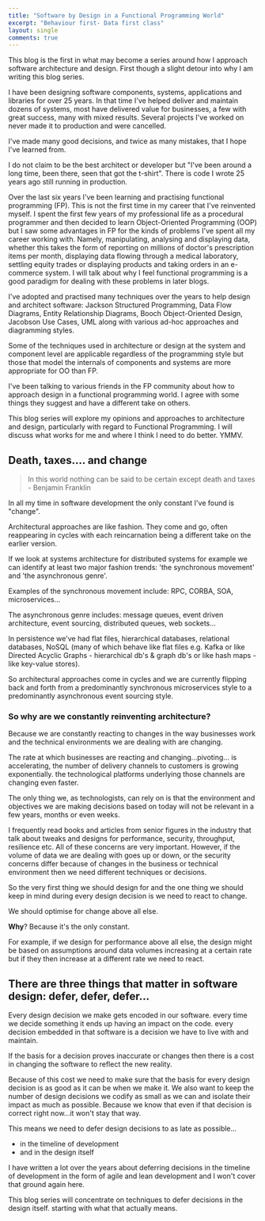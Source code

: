 ```yaml
---
title: "Software by Design in a Functional Programming World"
excerpt: "Behaviour first- Data first class"
layout: single
comments: true
---
```


This blog is the first in what may become a series around how I approach software architecture and design. First though
a slight detour into why I am writing this blog series.

I have been designing software components, systems, applications and libraries for over 25 years. In that time I've
helped deliver and maintain dozens of systems, most have delivered value for businesses, a few with great success, many
with mixed results. Several projects I've worked on never made it to production and were cancelled.

I've made many good decisions, and twice as many mistakes, that I hope I've learned from.

I do not claim to be the best architect or developer but "I've been around a long time, been there, seen that got the
t-shirt". There is code I wrote 25 years ago still running in production.

Over the last six years I've been learning and practising functional programming (FP). This is not the first time in my
career that I've reinvented myself. I spent the first few years of my professional life as a procedural programmer and then
decided to learn Object-Oriented Programming (OOP) but I saw some advantages in FP for the kinds of problems I've spent
all my career working with. Namely, manipulating, analysing and displaying data, whether this takes the form of reporting on
millions of doctor's prescription items per month, displaying data flowing through a medical laboratory, settling equity
trades or displaying products and taking orders in an e-commerce system. I will talk about why I feel functional
programming is a good paradigm for dealing with these problems in later blogs.

I've adopted and practised many techniques over the years to help design and architect software: Jackson Structured
Programming, Data Flow Diagrams, Entity Relationship Diagrams, Booch Object-Oriented Design, Jacobson Use Cases, UML
along with various ad-hoc approaches and diagramming styles.

Some of the techniques used in architecture or design at the system and component level are applicable regardless of the
programming style but those that model the internals of components and systems are more appropriate for OO than FP.

I've been talking to various friends in the FP community about how to approach design in a functional programming
world. I agree with some things they suggest and have a different take on others.

This blog series will explore my opinions and approaches to architecture and design, particularly with regard to
Functional Programming. I will discuss what works for me and where I think I need to do better. YMMV.

## Death, taxes.... and change ##

> In this world nothing can be said to be certain except death and taxes - Benjamin Franklin

In all my time in software development the only constant I've found is "change".

Architectural approaches are like fashion. They come and go, often reappearing in cycles with each reincarnation being a
different take on the earlier version.

If we look at systems architecture for distributed systems for example we can identify at least two major fashion
trends: 'the synchronous movement' and 'the asynchronous genre'.

Examples of the synchronous movement include: RPC, CORBA, SOA, microservices...

The asynchronous genre includes: message queues, event driven architecture, event sourcing, distributed queues, web
sockets...

In persistence we've had flat files, hierarchical databases, relational databases, NoSQL (many of which behave like flat
files e.g. Kafka or like Directed Acyclic Graphs - hierarchical db's & graph db's or like hash maps - like key-value
stores).

So architectural approaches come in cycles and we are currently flipping back and forth from a predominantly
synchronous microservices style to a predominantly asynchronous event sourcing style.

### So why are we constantly reinventing architecture? ###

Because we are constantly reacting to changes in the way businesses work and the technical environments we are dealing
with are changing.

The rate at which businesses are reacting and changing...pivoting... is accelerating, the number of delivery channels to
customers is growing exponentially. the technological platforms underlying those channels are changing even faster.

The only thing we, as technologists, can rely on is that the environment and objectives we are making decisions based on
today will not be relevant in a few years, months or even weeks.

I frequently read books and articles from senior figures in the industry that talk about tweaks and designs for
performance, security, throughput, resilience etc. All of these concerns are very important. However, if the volume of
data we are dealing with goes up or down, or the security concerns differ because of changes in the business or
technical environment then we need different techniques or decisions.

So the very first thing we should design for and the one thing we should keep in mind during every design decision is we
need to react to change.

We should optimise for change above all else.

**Why**? Because it's the only constant.

For example, if we design for performance above all else, the design might be based on assumptions around data volumes
increasing at a certain rate but if they then increase at a different rate we need to react.

## There are three things that matter in software design: defer, defer, defer... ##

Every design decision we make gets encoded in our software. every time we decide something it ends up having an impact
on the code. every decision embedded in that software is a decision we have to live with and maintain.

If the basis for a decision proves inaccurate or changes then there is a cost in changing the software to reflect the
new reality.

Because of this cost we need to make sure that the basis for every design decision is as good as it can be when we make
it. We also want to keep the number of design decisions we codify as small as we can and isolate their impact as much as
possible. Because we know that even if that decision is correct right now...it won't stay that way.

This means we need to defer design decisions to as late as possible...

* in the timeline of development
* and in the design itself

I have written a lot over the years about deferring decisions in the timeline of development in the form of agile and
lean development and I won't cover that ground again here.

This blog series will concentrate on techniques to defer decisions in the design itself. starting with what that
actually means.
